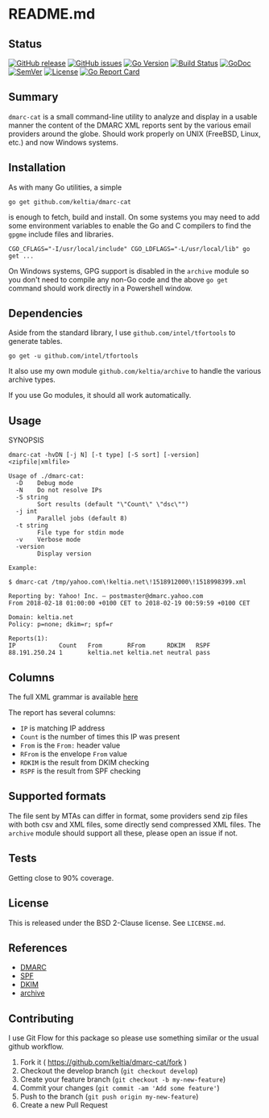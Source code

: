# README.md

## Status

[![GitHub release](https://img.shields.io/github/release/keltia/dmarc-cat.svg)](https://github.com/keltia/dmarc-cat/releases/)
[![GitHub issues](https://img.shields.io/github/issues/keltia/dmarc-cat.svg)](https://github.com/keltia/dmarc-cat/issues)
[![Go Version](https://img.shields.io/badge/go-1.10-blue.svg)](https://golang.org/dl/)
[![Build Status](https://travis-ci.org/keltia/dmarc-cat.svg?branch=master)](https://travis-ci.org/keltia/dmarc-cat)
[![GoDoc](http://godoc.org/github.com/keltia/dmarc-cat?status.svg)](http://godoc.org/github.com/keltia/dmarc-cat)
[![SemVer](https://img.shields.io/badge/semver-2.0.0-blue)](https://semver.org/spec/v2.0.0.html)
[![License](https://img.shields.io/badge/License-BSD-blue)](https://opensource.org/licenses/BSD-2-Clause)
[![Go Report Card](https://goreportcard.com/badge/github.com/keltia/dmarc-cat)](https://goreportcard.com/report/github.com/keltia/dmarc-cat)

## Summary

`dmarc-cat` is a small command-line utility to analyze and display in a usable manner the content of the DMARC XML reports sent by the various email providers around the globe.  Should work properly on UNIX (FreeBSD, Linux, etc.) and now Windows systems.

## Installation

As with many Go utilities, a simple

    go get github.com/keltia/dmarc-cat

is enough to fetch, build and install.  On some systems you may need to add some environment variables to enable the Go and C compilers to find the `gpgme` include files and libraries.

    CGO_CFLAGS="-I/usr/local/include" CGO_LDFLAGS="-L/usr/local/lib" go get ...

On Windows systems, GPG support is disabled in the `archive` module so you don't need to compile any non-Go code and the above `go get` command should work directly in a Powershell window.

## Dependencies

Aside from the standard library, I use `github.com/intel/tfortools` to generate tables.

    go get -u github.com/intel/tfortools

It also use my own module `github.com/keltia/archive` to handle the various archive types.

If you use Go modules, it should all work automatically.

## Usage

SYNOPSIS
```
dmarc-cat -hvDN [-j N] [-t type] [-S sort] [-version] <zipfile|xmlfile>

Usage of ./dmarc-cat:
  -D	Debug mode
  -N	Do not resolve IPs
  -S string
    	Sort results (default "\"Count\" \"dsc\"")
  -j int
    	Parallel jobs (default 8)
  -t string
    	File type for stdin mode
  -v	Verbose mode
  -version
    	Display version
    	
Example:

$ dmarc-cat /tmp/yahoo.com\!keltia.net\!1518912000\!1518998399.xml

Reporting by: Yahoo! Inc. — postmaster@dmarc.yahoo.com
From 2018-02-18 01:00:00 +0100 CET to 2018-02-19 00:59:59 +0100 CET

Domain: keltia.net
Policy: p=none; dkim=r; spf=r

Reports(1):
IP            Count   From       RFrom      RDKIM   RSPF
88.191.250.24 1       keltia.net keltia.net neutral pass
```

## Columns

The full XML grammar is available [here](https://tools.ietf.org/html/rfc7489#appendix-C)

The report has several columns:

- `IP` is matching IP address
- `Count` is the number of times this IP was present
- `From` is the `From:` header value
- `RFrom` is the envelope `From` value
- `RDKIM` is the result from DKIM checking
- `RSPF` is the result from SPF checking

## Supported formats

The file sent by MTAs can differ in format, some providers send zip files with both csv and XML files, some directly send compressed XML files.  The `archive` module should support all these, please open an issue if not.

## Tests

Getting close to 90% coverage.

## License

This is released under the BSD 2-Clause license.  See `LICENSE.md`.

## References

- [DMARC](https://dmarc.org/)
- [SPF](http://www.rfc-editor.org/info/rfc7208)
- [DKIM](http://www.rfc-editor.org/info/rfc6376)
- [archive](https://github.com/keltia/archive/)

## Contributing

I use Git Flow for this package so please use something similar or the usual github workflow.

1. Fork it ( https://github.com/keltia/dmarc-cat/fork )
2. Checkout the develop branch (`git checkout develop`)
3. Create your feature branch (`git checkout -b my-new-feature`)
4. Commit your changes (`git commit -am 'Add some feature'`)
5. Push to the branch (`git push origin my-new-feature`)
6. Create a new Pull Request
